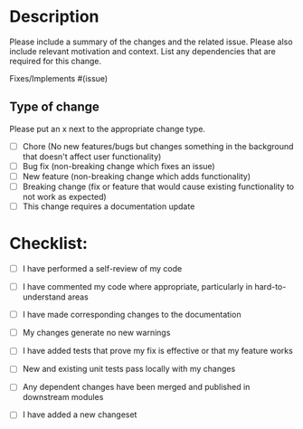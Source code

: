 # Description

Please include a summary of the changes and the related issue. Please also include relevant motivation and context. List any dependencies that are required for this change.

Fixes/Implements #(issue)

## Type of change

Please put an x next to the appropriate change type.

- [ ] Chore (No new features/bugs but changes something in the background that doesn't affect user functionality)
- [ ] Bug fix (non-breaking change which fixes an issue)
- [ ] New feature (non-breaking change which adds functionality)
- [ ] Breaking change (fix or feature that would cause existing functionality to not work as expected)
- [ ] This change requires a documentation update

# Checklist:

- [ ] I have performed a self-review of my code
- [ ] I have commented my code where appropriate, particularly in hard-to-understand areas
- [ ] I have made corresponding changes to the documentation
- [ ] My changes generate no new warnings
- [ ] I have added tests that prove my fix is effective or that my feature works
- [ ] New and existing unit tests pass locally with my changes
- [ ] Any dependent changes have been merged and published in downstream modules
- [ ] I have added a new changeset

